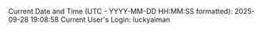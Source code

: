 Current Date and Time (UTC - YYYY-MM-DD HH:MM:SS formatted): 2025-09-28 19:08:58
Current User's Login: luckyaiman
